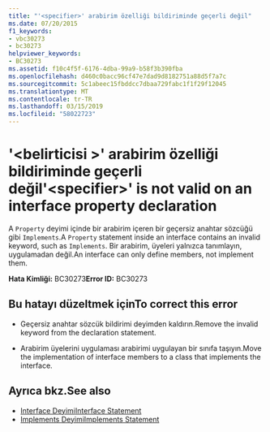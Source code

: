 ```yaml
---
title: "'<specifier>' arabirim özelliği bildiriminde geçerli değil"
ms.date: 07/20/2015
f1_keywords:
- vbc30273
- bc30273
helpviewer_keywords:
- BC30273
ms.assetid: f10c4f5f-6176-4dba-99a9-b58f3b390fba
ms.openlocfilehash: d460c0bacc96cf47e7dad9d8182751a88d5f7a7c
ms.sourcegitcommit: 5c1abeec15fbddcc7dbaa729fabc1f1f29f12045
ms.translationtype: MT
ms.contentlocale: tr-TR
ms.lasthandoff: 03/15/2019
ms.locfileid: "58022723"
---
```

# <a name="specifier-is-not-valid-on-an-interface-property-declaration"></a><span data-ttu-id="02dd1-102">'\<belirticisi >' arabirim özelliği bildiriminde geçerli değil</span><span class="sxs-lookup"><span data-stu-id="02dd1-102">'\<specifier>' is not valid on an interface property declaration</span></span>
<span data-ttu-id="02dd1-103">A `Property` deyimi içinde bir arabirim içeren bir geçersiz anahtar sözcüğü gibi `Implements`.</span><span class="sxs-lookup"><span data-stu-id="02dd1-103">A `Property` statement inside an interface contains an invalid keyword, such as `Implements`.</span></span> <span data-ttu-id="02dd1-104">Bir arabirim, üyeleri yalnızca tanımlayın, uygulamadan değil.</span><span class="sxs-lookup"><span data-stu-id="02dd1-104">An interface can only define members, not implement them.</span></span>  
  
 <span data-ttu-id="02dd1-105">**Hata Kimliği:** BC30273</span><span class="sxs-lookup"><span data-stu-id="02dd1-105">**Error ID:** BC30273</span></span>  
  
## <a name="to-correct-this-error"></a><span data-ttu-id="02dd1-106">Bu hatayı düzeltmek için</span><span class="sxs-lookup"><span data-stu-id="02dd1-106">To correct this error</span></span>  
  
-   <span data-ttu-id="02dd1-107">Geçersiz anahtar sözcük bildirimi deyimden kaldırın.</span><span class="sxs-lookup"><span data-stu-id="02dd1-107">Remove the invalid keyword from the declaration statement.</span></span>  
  
-   <span data-ttu-id="02dd1-108">Arabirim üyelerini uygulaması arabirimi uygulayan bir sınıfa taşıyın.</span><span class="sxs-lookup"><span data-stu-id="02dd1-108">Move the implementation of interface members to a class that implements the interface.</span></span>  
  
## <a name="see-also"></a><span data-ttu-id="02dd1-109">Ayrıca bkz.</span><span class="sxs-lookup"><span data-stu-id="02dd1-109">See also</span></span>

- [<span data-ttu-id="02dd1-110">Interface Deyimi</span><span class="sxs-lookup"><span data-stu-id="02dd1-110">Interface Statement</span></span>](../../visual-basic/language-reference/statements/interface-statement.md)
- [<span data-ttu-id="02dd1-111">Implements Deyimi</span><span class="sxs-lookup"><span data-stu-id="02dd1-111">Implements Statement</span></span>](../../visual-basic/language-reference/statements/implements-statement.md)
